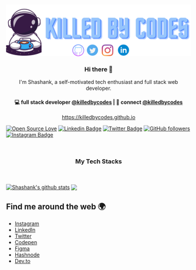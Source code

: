 [![MastHead](https://github.com/killedbycodes/killedbycodes/blob/main/Blue%20Space%20Coffee%20Logo%20%20(300%20x%2070%20px)%20(1).png)](https://praveen.science)

<h3 align="center"> Hi there 👋</h3>

<p align="center">
I'm Shashank, a self-motivated tech enthusiast and full stack web developer.
</p>

<h4 align="center">
💻 full stack developer <a href="https://github.com/killedbycoes">@killedbycodes</a> | 💬 connect <a href="https://twitter.com/killedbycodes">@killedbycodes</a>
</h4>
<p  align="center">
<a href="https://killedbycodes.github.io/">https://killedbycodes.github.io</a>
</p>
<div align="centre">

[![Open Source Love](https://badges.frapsoft.com/os/v2/open-source.svg?v=103)](https://github.com/killedbycodes)
[![Linkedin Badge](https://img.shields.io/badge/-killedbycodes-blue?style=social&logo=Linkedin&logoColor=blue&link=https://www.linkedin.com/in/killedbycodes/)](https://www.linkedin.com/in/killedbycodes/) [![Twitter Badge](http://img.shields.io/badge/-@killedbycodes-1ca0f1?style=social&logo=twitter&logoColor=blue&link=https://twitter.com/killedbycodes)](https://twitter.com/killedbycodes) [![GitHub followers](https://img.shields.io/github/followers/killedbycodes?label=Follow&style=social)](https://github.com/killedbycodes/?tab=follow)
[![Instagram Badge](https://img.shields.io/badge/-killedbycodes-blue?style=social&logo=Instagram&link=https://www.instagram.com/killedbycodes/)](https://www.instagram.com/killedbycodes/) 


 </div>
 
<br/>
<h3 align="center">
My Tech Stacks
</h3>
<br>
<br>
<a href="https://github.com/killedbycodes/github-readme-stats"><img align="center" src="https://github-readme-stats.vercel.app/api?username=killedbycodes&show_icons=true&include_all_commits=true&theme=buefy&hide_border=true" alt="Shashank's github stats" /></a> 
<a href="https://github.com/killedbycodes/github-readme-stats"><img align="center" src="https://github-readme-stats.vercel.app/api/top-langs/?username=killedbycodes&layout=compact&theme=buefy&hide_border=true" /></a> 

## Find me around the web 🌍

- [Instagram](https://www.instagram.com/killedbycodes/)
- [LinkedIn](https://www.linkedin.com/in/saviomartin)
- [Twitter](https://twitter.com/saviomartin7)
- [Codepen](https://codepen.io/saviomartin/)
- [Figma](https://www.figma.com/@saviomartin)
- [Hashnode](https://hashnode.com/@saviomartin)
- [Dev.to](https://dev.to/saviomartin)
